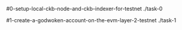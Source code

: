 #0-setup-local-ckb-node-and-ckb-indexer-for-testnet
./task-0

#1-create-a-godwoken-account-on-the-evm-layer-2-testnet
./task-1
